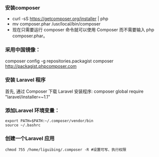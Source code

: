### 安装composer
* curl -sS https://getcomposer.org/installer | php
* mv composer.phar /usr/local/bin/composer
* 现在只需要运行 composer 命令就可以使用 Composer 而不需要输入 php composer.phar。

### 采用中国镜像：
composer config -g repositories.packagist composer http://packagist.phpcomposer.com

### 安装 Laravel 程序
首先, 通过 Composer 下载 Laravel 安装程序:
composer global require "laravel/installer=~1.1"

### 添加Laravel 环境变量：
    export PATH=$PATH:~/.composer/vendor/bin
    source ~/.bashrc

### 创建一个Laravel 应用
    chmod 755 /home/liguibing/.composer -R #设置可写、执行权限

